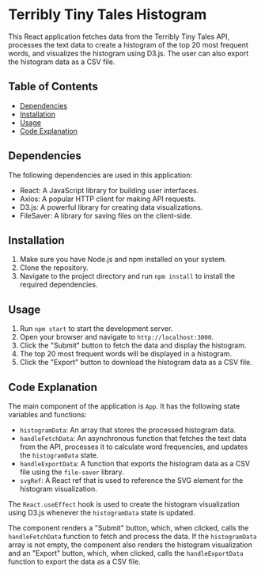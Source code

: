 # Terribly Tiny Tales Histogram

This React application fetches data from the Terribly Tiny Tales API, processes the text data to create a histogram of the top 20 most frequent words, and visualizes the histogram using D3.js. The user can also export the histogram data as a CSV file.

## Table of Contents

- [Dependencies](#dependencies)
- [Installation](#installation)
- [Usage](#usage)
- [Code Explanation](#code-explanation)

## Dependencies

The following dependencies are used in this application:

- React: A JavaScript library for building user interfaces.
- Axios: A popular HTTP client for making API requests.
- D3.js: A powerful library for creating data visualizations.
- FileSaver: A library for saving files on the client-side.

## Installation

1. Make sure you have Node.js and npm installed on your system.
2. Clone the repository.
3. Navigate to the project directory and run `npm install` to install the required dependencies.

## Usage

1. Run `npm start` to start the development server.
2. Open your browser and navigate to `http://localhost:3000`.
3. Click the "Submit" button to fetch the data and display the histogram.
4. The top 20 most frequent words will be displayed in a histogram.
5. Click the "Export" button to download the histogram data as a CSV file.

## Code Explanation

The main component of the application is `App`. It has the following state variables and functions:

- `histogramData`: An array that stores the processed histogram data.
- `handleFetchData`: An asynchronous function that fetches the text data from the API, processes it to calculate word frequencies, and updates the `histogramData` state.
- `handleExportData`: A function that exports the histogram data as a CSV file using the `file-saver` library.
- `svgRef`: A React ref that is used to reference the SVG element for the histogram visualization.

The `React.useEffect` hook is used to create the histogram visualization using D3.js whenever the `histogramData` state is updated.

The component renders a "Submit" button, which, when clicked, calls the `handleFetchData` function to fetch and process the data. If the `histogramData` array is not empty, the component also renders the histogram visualization and an "Export" button, which, when clicked, calls the `handleExportData` function to export the data as a CSV file.
